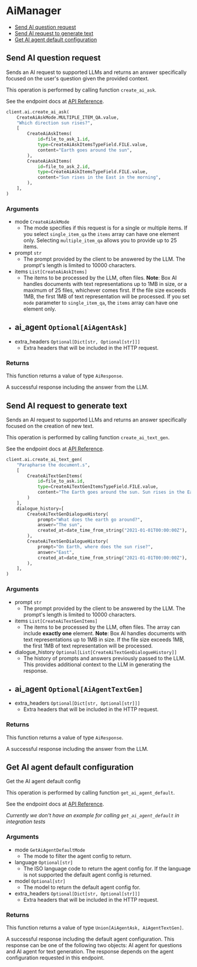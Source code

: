 # AiManager

- [Send AI question request](#send-ai-question-request)
- [Send AI request to generate text](#send-ai-request-to-generate-text)
- [Get AI agent default configuration](#get-ai-agent-default-configuration)

## Send AI question request

Sends an AI request to supported LLMs and returns an answer specifically focused on the user's question given the provided context.

This operation is performed by calling function `create_ai_ask`.

See the endpoint docs at
[API Reference](https://developer.box.com/reference/post-ai-ask/).

<!-- sample post_ai_ask -->

```python
client.ai.create_ai_ask(
    CreateAiAskMode.MULTIPLE_ITEM_QA.value,
    "Which direction sun rises?",
    [
        CreateAiAskItems(
            id=file_to_ask_1.id,
            type=CreateAiAskItemsTypeField.FILE.value,
            content="Earth goes around the sun",
        ),
        CreateAiAskItems(
            id=file_to_ask_2.id,
            type=CreateAiAskItemsTypeField.FILE.value,
            content="Sun rises in the East in the morning",
        ),
    ],
)
```

### Arguments

- mode `CreateAiAskMode`
  - The mode specifies if this request is for a single or multiple items. If you select `single_item_qa` the `items` array can have one element only. Selecting `multiple_item_qa` allows you to provide up to 25 items.
- prompt `str`
  - The prompt provided by the client to be answered by the LLM. The prompt's length is limited to 10000 characters.
- items `List[CreateAiAskItems]`
  - The items to be processed by the LLM, often files. **Note**: Box AI handles documents with text representations up to 1MB in size, or a maximum of 25 files, whichever comes first. If the file size exceeds 1MB, the first 1MB of text representation will be processed. If you set `mode` parameter to `single_item_qa`, the `items` array can have one element only.
- ai_agent `Optional[AiAgentAsk]`
  -
- extra_headers `Optional[Dict[str, Optional[str]]]`
  - Extra headers that will be included in the HTTP request.

### Returns

This function returns a value of type `AiResponse`.

A successful response including the answer from the LLM.

## Send AI request to generate text

Sends an AI request to supported LLMs and returns an answer specifically focused on the creation of new text.

This operation is performed by calling function `create_ai_text_gen`.

See the endpoint docs at
[API Reference](https://developer.box.com/reference/post-ai-text-gen/).

<!-- sample post_ai_text_gen -->

```python
client.ai.create_ai_text_gen(
    "Parapharse the document.s",
    [
        CreateAiTextGenItems(
            id=file_to_ask.id,
            type=CreateAiTextGenItemsTypeField.FILE.value,
            content="The Earth goes around the sun. Sun rises in the East in the morning.",
        )
    ],
    dialogue_history=[
        CreateAiTextGenDialogueHistory(
            prompt="What does the earth go around?",
            answer="The sun",
            created_at=date_time_from_string("2021-01-01T00:00:00Z"),
        ),
        CreateAiTextGenDialogueHistory(
            prompt="On Earth, where does the sun rise?",
            answer="East",
            created_at=date_time_from_string("2021-01-01T00:00:00Z"),
        ),
    ],
)
```

### Arguments

- prompt `str`
  - The prompt provided by the client to be answered by the LLM. The prompt's length is limited to 10000 characters.
- items `List[CreateAiTextGenItems]`
  - The items to be processed by the LLM, often files. The array can include **exactly one** element. **Note**: Box AI handles documents with text representations up to 1MB in size. If the file size exceeds 1MB, the first 1MB of text representation will be processed.
- dialogue_history `Optional[List[CreateAiTextGenDialogueHistory]]`
  - The history of prompts and answers previously passed to the LLM. This provides additional context to the LLM in generating the response.
- ai_agent `Optional[AiAgentTextGen]`
  -
- extra_headers `Optional[Dict[str, Optional[str]]]`
  - Extra headers that will be included in the HTTP request.

### Returns

This function returns a value of type `AiResponse`.

A successful response including the answer from the LLM.

## Get AI agent default configuration

Get the AI agent default config

This operation is performed by calling function `get_ai_agent_default`.

See the endpoint docs at
[API Reference](https://developer.box.com/reference/get-ai-agent-default/).

_Currently we don't have an example for calling `get_ai_agent_default` in integration tests_

### Arguments

- mode `GetAiAgentDefaultMode`
  - The mode to filter the agent config to return.
- language `Optional[str]`
  - The ISO language code to return the agent config for. If the language is not supported the default agent config is returned.
- model `Optional[str]`
  - The model to return the default agent config for.
- extra_headers `Optional[Dict[str, Optional[str]]]`
  - Extra headers that will be included in the HTTP request.

### Returns

This function returns a value of type `Union[AiAgentAsk, AiAgentTextGen]`.

A successful response including the default agent configuration.
This response can be one of the following two objects:
AI agent for questions and AI agent for text generation. The response
depends on the agent configuration requested in this endpoint.
